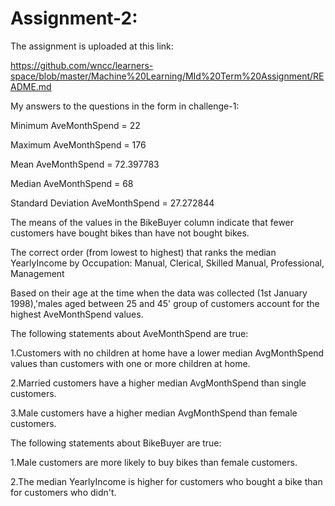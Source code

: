 # Assignment-2:

The assignment is uploaded at this link:

https://github.com/wncc/learners-space/blob/master/Machine%20Learning/MId%20Term%20Assignment/README.md

My answers to the questions in the form in challenge-1: 

Minimum AveMonthSpend            = 22

Maximum AveMonthSpend            = 176

Mean AveMonthSpend               = 72.397783

Median AveMonthSpend             = 68

Standard Deviation AveMonthSpend = 27.272844


The means of the values in the BikeBuyer column indicate that fewer customers have bought bikes than have not bought bikes.


The correct order (from lowest to highest) that ranks the median YearlyIncome by Occupation: Manual, Clerical, Skilled Manual, Professional, Management


Based on their age at the time when the data was collected (1st January 1998),'males aged between 25 and 45' group of customers account for the highest AveMonthSpend values.

The following statements about AveMonthSpend are true:

1.Customers with no children at home have a lower median AvgMonthSpend values than customers with one or more children at home.

2.Married customers have a higher median AvgMonthSpend than single customers.

3.Male customers have a higher median AvgMonthSpend than female customers.

The following statements about BikeBuyer are true:

1.Male customers are more likely to buy bikes than female customers.

2.The median YearlyIncome is higher for customers who bought a bike than for customers who didn't.



